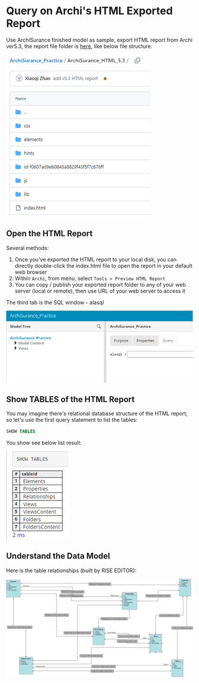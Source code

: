 # Query on Archi's HTML Exported Report

Use ArchiSurance finished model as sample, export HTML report from Archi ver5.3, the report file folder is [here](https://github.com/yasenstar/ArchiSurance_Practice/tree/main/ArchiSurance_HTML_5.3), like below file structure.

![archi-html-query-01](img/html-query-01.png)

## Open the HTML Report

Several methods:

1. Once you've exported the HTML report to your local disk, you can directly double-click the index.html file to open the report in your default web browser
2. Within `Archi`, from menu, select `Tools > Preview HTML Report`
3. You can copy / publish your exported report folder to any of your web server (local or remote), then use URL of your web server to access it

The third tab is the SQL window - alasql

![archi-html-query-02](img/html-query-02.png)

## Show TABLES of the HTML Report

You may imagine there's relational database structure of the HTML report, so let's use the first query statement to list the tables:

```sql
SHOW TABLES
```

You show see below list result:

![archi-html-query-03](img/html-query-03.png)

## Understand the Data Model

Here is the table relationships (built by RISE EDITOR):

![Archi-HTML-DB-Model](./ArchiHTML.png)